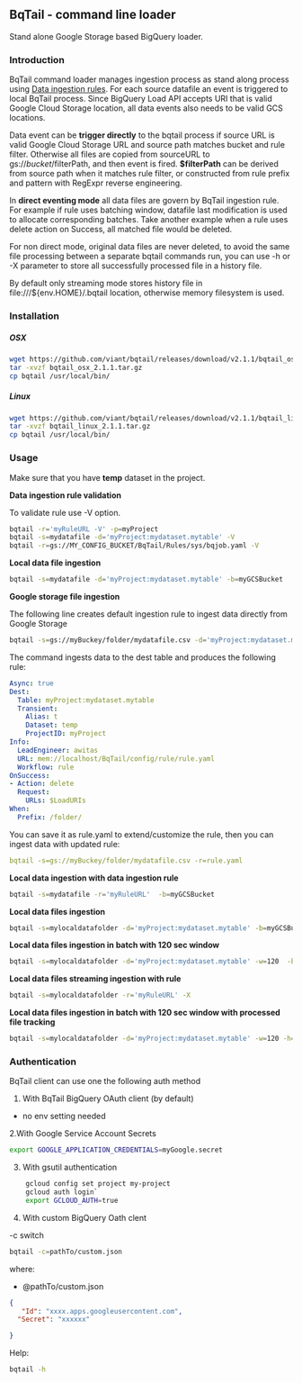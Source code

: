 ## BqTail - command line loader

Stand alone Google Storage based BigQuery loader.

### Introduction

BqTail command loader manages ingestion process as stand along process using [Data ingestion rules](../../bqtail/tail/README.md#data-ingestion-rules).
For each source datafile an event is triggered to local BqTail process. 
Since BigQuery Load API accepts URI that is valid Google Cloud Storage location, all data events also needs to be valid GCS locations.

Data event can be **trigger directly** to the bqtail process if source URL is valid Google Cloud Storage URL and source path matches bucket and rule filter.
Otherwise all files are copied from sourceURL to gs://${bucket}/$filterPath, and then event is fired.
**$filterPath** can be derived from source path when it matches rule filter, or constructed from rule prefix and pattern with RegExpr reverse engineering. 


In **direct eventing mode** all data files are govern by BqTail ingestion rule. For example if rule uses batching window, 
datafile last modification is used to allocate corresponding batches. 
Take another example when a rule uses delete action on Success, all matched file would be deleted. 

For non direct mode, original data files are never deleted, to avoid the same file processing between a separate
bqtail commands run, you can use -h or -X parameter to store all successfully processed file in a history file.

By default only streaming mode stores history file in file:///${env.HOME}/.bqtail location, otherwise memory filesystem is used.

### Installation

##### OSX


```bash
wget https://github.com/viant/bqtail/releases/download/v2.1.1/bqtail_osx_2.1.1.tar.gz
tar -xvzf bqtail_osx_2.1.1.tar.gz
cp bqtail /usr/local/bin/
```


##### Linux

```bash
wget https://github.com/viant/bqtail/releases/download/v2.1.1/bqtail_linux_2.1.1.tar.gz
tar -xvzf bqtail_linux_2.1.1.tar.gz
cp bqtail /usr/local/bin/
```

### Usage  

Make sure that you have **temp** dataset in the project.

**Data ingestion rule validation**

To validate rule use -V option.

```bash
bqtail -r='myRuleURL -V' -p=myProject
bqtail -s=mydatafile -d='myProject:mydataset.mytable' -V
bqtail -r=gs://MY_CONFIG_BUCKET/BqTail/Rules/sys/bqjob.yaml -V
```


**Local data file ingestion**

```bash
bqtail -s=mydatafile -d='myProject:mydataset.mytable' -b=myGCSBucket
```

**Google storage file ingestion**


The following line creates default ingestion rule to ingest data directly from Google Storage

```bash
bqtail -s=gs://myBuckey/folder/mydatafile.csv -d='myProject:mydataset.mytable' 
```

The command ingests data to the dest table and produces the following rule:

```yaml
Async: true
Dest:
  Table: myProject:mydataset.mytable
  Transient:
    Alias: t
    Dataset: temp
    ProjectID: myProject
Info:
  LeadEngineer: awitas
  URL: mem://localhost/BqTail/config/rule/rule.yaml
  Workflow: rule
OnSuccess:
- Action: delete
  Request:
    URLs: $LoadURIs
When:
  Prefix: /folder/
```

You can save it as rule.yaml to extend/customize the rule, then you can ingest data with updated rule:

```yaml
bqtail -s=gs://myBuckey/folder/mydatafile.csv -r=rule.yaml
```




**Local data ingestion with data ingestion rule**

```bash
bqtail -s=mydatafile -r='myRuleURL'  -b=myGCSBucket
```

**Local data files ingestion**

```bash
bqtail -s=mylocaldatafolder -d='myProject:mydataset.mytable' -b=myGCSBucket
```

**Local data files ingestion in batch with 120 sec window**

```bash
bqtail -s=mylocaldatafolder -d='myProject:mydataset.mytable' -w=120  -b=myGCSBucket
```

**Local data files streaming ingestion with rule**

```bash
bqtail -s=mylocaldatafolder -r='myRuleURL' -X 
```

**Local data files ingestion in batch with 120 sec window with processed file tracking**

```bash
bqtail -s=mylocaldatafolder -d='myProject:mydataset.mytable' -w=120 -h=~/.bqtail
```


### Authentication

BqTail client can use one the following auth method

1. With BqTail BigQuery OAuth client (by default)

- no env setting needed

2.With Google Service Account Secrets

```bash
export GOOGLE_APPLICATION_CREDENTIALS=myGoogle.secret
```

3. With gsutil authentication

```bash
    gcloud config set project my-project
    gcloud auth login`
    export GCLOUD_AUTH=true
``` 

4. With custom BigQuery Oath clent

-c switch


```bash
bqtail -c=pathTo/custom.json
```

where:
-  @pathTo/custom.json

```json
{
   "Id": "xxxx.apps.googleusercontent.com",
  "Secret": "xxxxxx"

}
```


Help: 

```bash
bqtail -h
```
